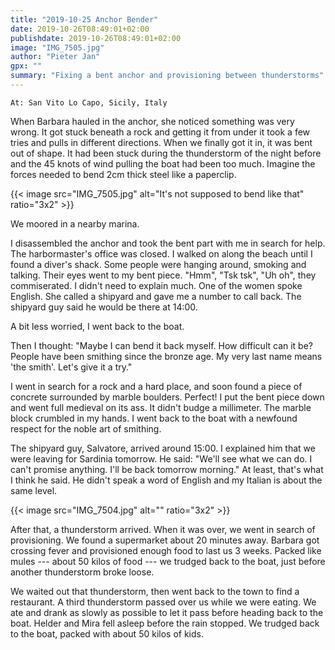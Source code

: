 ```yaml
---
title: "2019-10-25 Anchor Bender"
date: 2019-10-26T08:49:01+02:00
publishdate: 2019-10-26T08:49:01+02:00
image: "IMG_7505.jpg"
author: "Pieter Jan"
gpx: ""
summary: "Fixing a bent anchor and provisioning between thunderstorms"
---
```


`At: San Vito Lo Capo, Sicily, Italy`

When Barbara hauled in the anchor, she noticed something was very wrong. It got stuck beneath a rock and getting it from under it took a few tries and pulls in different directions. When we finally got it in, it was bent out of shape. It had been stuck during the thunderstorm of the night before and the 45 knots of wind pulling the boat had been too much. Imagine the forces needed to bend 2cm thick steel like a paperclip.

{{< image src="IMG_7505.jpg" alt="It's not supposed to bend like that" ratio="3x2" >}}

We moored in a nearby marina.

I disassembled the anchor and took the bent part with me in search for help. The harbormaster's office was closed. I walked on along the beach until I found a diver's shack. Some people were hanging around, smoking and talking. Their eyes went to my bent piece. "Hmm", "Tsk tsk", "Uh oh", they commiserated. I didn't need to explain much. One of the women spoke English. She called a shipyard and gave me a number to call back. The shipyard guy said he would be there at 14:00.

A bit less worried, I went back to the boat.

Then I thought: "Maybe I can bend it back myself. How difficult can it be? People have been smithing since the bronze age. My very last name means 'the smith'. Let's give it a try."

I went in search for a rock and a hard place, and soon found a piece of concrete surrounded by marble boulders. Perfect! I put the bent piece down and went full medieval on its ass. It didn't budge a millimeter. The marble block crumbled in my hands. I went back to the boat with a newfound respect for the noble art of smithing.

The shipyard guy, Salvatore, arrived around 15:00. I explained him that we were leaving for Sardinia tomorrow. He said: "We'll see what we can do. I can't promise anything. I'll be back tomorrow morning." At least, that's what I think he said. He didn't speak a word of English and my Italian is about the same level.

{{< image src="IMG_7504.jpg" alt="" ratio="3x2" >}}

After that, a thunderstorm arrived. When it was over, we went in search of provisioning. We found a supermarket about 20 minutes away. Barbara got crossing fever and provisioned enough food to last us 3 weeks. Packed like mules --- about 50 kilos of food --- we trudged back to the boat, just before another thunderstorm broke loose.

We waited out that thunderstorm, then went back to the town to find a restaurant. A third thunderstorm passed over us while we were eating. We ate and drank as slowly as possible to let it pass before heading back to the boat. Helder and Mira fell asleep before the rain stopped. We trudged back to the boat, packed with about 50 kilos of kids.
